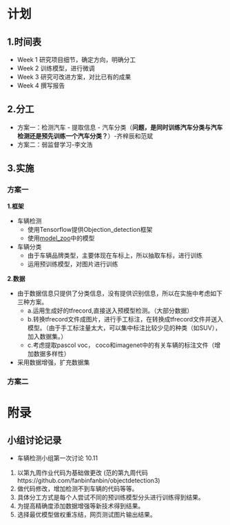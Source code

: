 # 计划
## 1.时间表
- Week 1 研究项目细节，确定方向，明确分工
- Week 2 训练模型，进行微调
- Week 3 研究可改进方案，对比已有的成果
- Week 4 撰写报告

## 2.分工
- 方案一：检测汽车 - 提取信息 - 汽车分类（**问题，是同时训练汽车分类与汽车检测还是预先训练一个汽车分类？**）-齐梓辰和范斌
- 方案二：弱监督学习-李文浩

## 3.实施
### 方案一
**1.框架**
- 车辆检测
  - 使用Tensorflow提供Objection_detection框架
  - 使用[model_zoo](https://github.com/tensorflow/models/blob/master/research/object_detection/g3doc/detection_model_zoo.md)中的模型
- 车辆分类
  - 由于车辆品牌类型，主要体现在车标上，所以抽取车标，进行训练
  - 运用预训练模型，对图片进行训练
  
**2.数据**
 - 由于数据信息只提供了分类信息，没有提供识别信息，所以在实施中考虑如下三种方案。
    - a.运用生成好的tfrecord,直接送入预模型检测。（大部分数据）
    - b.转换tfrecord文件成图片，进行手工标注，在转换成tfrecord文件并送入模型。（由于手工标注量太大，可以集中标注比较少见的种类（如SUV），加入数据集。）
    - c.考虑提取pascol voc， coco和imagenet中的有关车辆的标注文件（增加数据多样性）
- 采用数据增强，扩充数据集
### 方案二
# 附录
## 小组讨论记录
- 车辆检测小组第一次讨论 10.11 

1. 以第九周作业代码为基础做更改 (范的第九周代码https://github.com/fanbinfanbin/objectdetection3)
2. 做代码修改，增加检测不到车辆的代码等等。
3.  具体分工方式是每个人尝试不同的预训练模型分头进行训练得到结果。
4.  为提高精确度添加数据增强等新技术得到结果。
5.  选择最优模型做权重冻结，网页测试图片输出结果。

